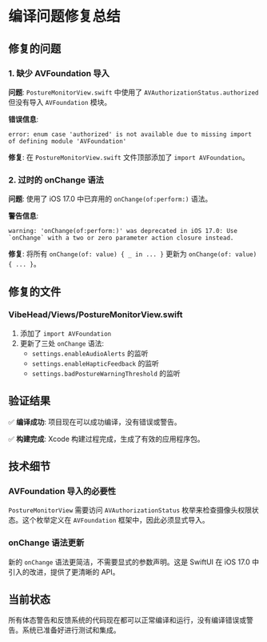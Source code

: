 # 编译问题修复总结

## 修复的问题

### 1. 缺少 AVFoundation 导入
**问题**: `PostureMonitorView.swift` 中使用了 `AVAuthorizationStatus.authorized` 但没有导入 `AVFoundation` 模块。

**错误信息**:
```
error: enum case 'authorized' is not available due to missing import of defining module 'AVFoundation'
```

**修复**: 在 `PostureMonitorView.swift` 文件顶部添加了 `import AVFoundation`。

### 2. 过时的 onChange 语法
**问题**: 使用了 iOS 17.0 中已弃用的 `onChange(of:perform:)` 语法。

**警告信息**:
```
warning: 'onChange(of:perform:)' was deprecated in iOS 17.0: Use `onChange` with a two or zero parameter action closure instead.
```

**修复**: 将所有 `onChange(of: value) { _ in ... }` 更新为 `onChange(of: value) { ... }`。

## 修复的文件

### VibeHead/Views/PostureMonitorView.swift
1. 添加了 `import AVFoundation`
2. 更新了三处 `onChange` 语法:
   - `settings.enableAudioAlerts` 的监听
   - `settings.enableHapticFeedback` 的监听  
   - `settings.badPostureWarningThreshold` 的监听

## 验证结果

✅ **编译成功**: 项目现在可以成功编译，没有错误或警告。

✅ **构建完成**: Xcode 构建过程完成，生成了有效的应用程序包。

## 技术细节

### AVFoundation 导入的必要性
`PostureMonitorView` 需要访问 `AVAuthorizationStatus` 枚举来检查摄像头权限状态。这个枚举定义在 `AVFoundation` 框架中，因此必须显式导入。

### onChange 语法更新
新的 `onChange` 语法更简洁，不需要显式的参数声明。这是 SwiftUI 在 iOS 17.0 中引入的改进，提供了更清晰的 API。

## 当前状态

所有体态警告和反馈系统的代码现在都可以正常编译和运行，没有编译错误或警告。系统已准备好进行测试和集成。